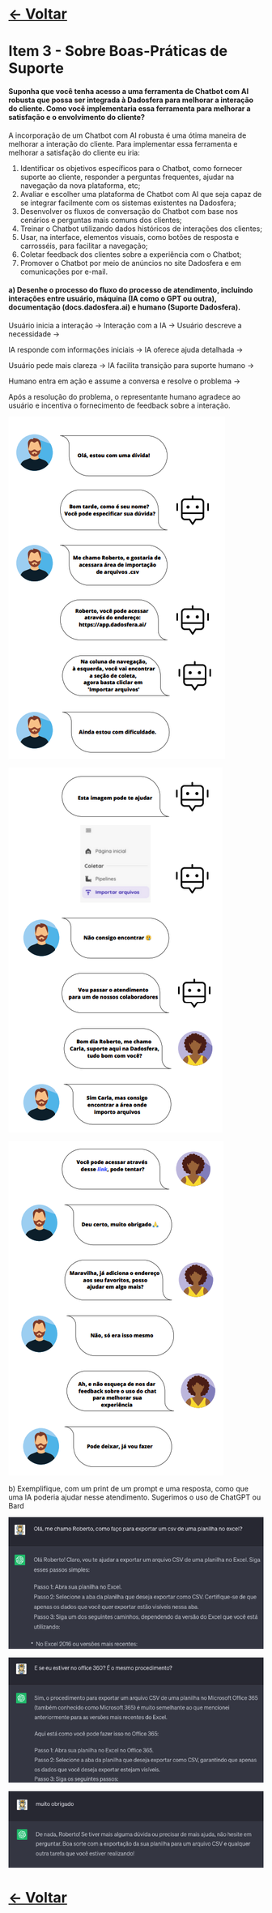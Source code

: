 # [&lt;- Voltar](../SUMARIO.md)

# Item 3 - Sobre Boas-Práticas de Suporte

#### Suponha que você tenha acesso a uma ferramenta de Chatbot com AI robusta que possa ser integrada à Dadosfera para melhorar a interação do cliente. Como você implementaria essa ferramenta para melhorar a satisfação e o envolvimento do cliente?

A incorporação de um Chatbot com AI robusta é uma ótima maneira de melhorar a interação do cliente. Para implementar essa ferramenta e melhorar a satisfação do cliente eu iria:

1. Identificar os objetivos específicos para o Chatbot, como fornecer suporte ao cliente, responder a perguntas frequentes, ajudar na navegação da nova plataforma, etc;
2. Avaliar e escolher uma plataforma de Chatbot com AI que seja capaz de se integrar facilmente com os sistemas existentes na Dadosfera;
3. Desenvolver os fluxos de conversação do Chatbot com base nos cenários e perguntas mais comuns dos clientes;
4. Treinar o Chatbot utilizando dados históricos de interações dos clientes;
5. Usar, na interface, elementos visuais, como botões de resposta e carrosséis, para facilitar a navegação;
6. Coletar feedback dos clientes sobre a experiência com o Chatbot;
7. Promover o Chatbot por meio de anúncios no site Dadosfera e em comunicações por e-mail.

#### a) Desenhe o processo do fluxo do processo de atendimento, incluindo interações entre usuário, máquina (IA como o GPT ou outra), documentação (docs.dadosfera.ai) e humano (Suporte Dadosfera).

Usuário inicia a interação -> Interação com a IA -> Usuário descreve a necessidade ->

IA responde com informações iniciais -> IA oferece ajuda detalhada ->

Usuário pede mais clareza -> IA facilita transição para suporte humano ->

Humano entra em ação e assume a conversa e resolve o problema ->

Após a resolução do problema, o representante humano agradece ao usuário e incentiva o fornecimento de feedback sobre a interação.

![1692468850206](image/RESPOSTA/1692468850206.png)

![1692468878703](image/RESPOSTA/1692468878703.png)

![1692468901816](image/RESPOSTA/1692468901816.png)

b) Exemplifique, com um print de um prompt e uma resposta, como que uma IA poderia ajudar nesse atendimento. Sugerimos o uso de ChatGPT ou Bard

![1692553017591](image/RESPOSTA/1692553017591.png)

![1692553069555](image/RESPOSTA/1692553069555.png)

![1692553080237](image/RESPOSTA/1692553080237.png)

# [&lt;- Voltar](../SUMARIO.md)

